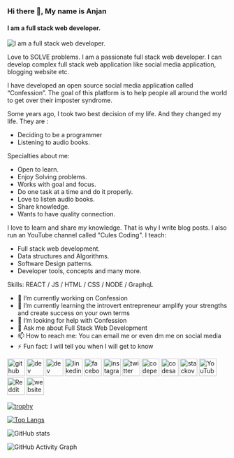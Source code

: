 ### Hi there 👋, My name is Anjan
#### I am a full stack web developer.
![I am a full stack web developer.](https://github.com/thatanjan/thatanjan/blob/main/assets/cules_cover.png)

Love to SOLVE problems. I am a passionate full stack web developer. I can develop complex full stack web application like social media application, blogging website etc.

I have developed an open source social media application called “Confession”. The goal of this platform is to help people all around the world to get over their imposter syndrome.

Some years ago, I took two best decision of my life. And they changed my life. They are :
- Deciding to be a programmer
- Listening to audio books.

Specialties about me:
- Open to learn.
- Enjoy Solving problems.
- Works with goal and focus.
- Do one task at a time and do it properly.
- Love to listen audio books.
- Share knowledge.
- Wants to have quality connection.

I love to learn and share my knowledge. That is why I write blog posts. I also run an YouTube channel called "Cules Coding".
I teach:
- Full stack web development.
- Data structures and Algorithms.
- Software Design patterns.
- Developer tools, concepts and many more.


Skills: REACT / JS / HTML / CSS / NODE / GraphqL 

- 🔭 I’m currently working on Confession 
- 🌱 I’m currently learning the introvert entrepreneur amplify your strengths and create success on your own terms 
- 🤔 I’m looking for help with Confession 
- 💬 Ask me about Full Stack Web Development 
- 📫 How to reach me: You can email me or even dm me on social media 
- ⚡ Fun fact: I will tell you when I will get to know 


[<img src='https://cdn.jsdelivr.net/npm/simple-icons@3.0.1/icons/github.svg' alt='github' height='40'>](https://github.com/thatanjan)  [<img src='https://cdn.jsdelivr.net/npm/simple-icons@3.0.1/icons/dev-dot-to.svg' alt='dev' height='40'>](https://dev.to/thatanjan)  [<img src='https://cdn.jsdelivr.net/npm/simple-icons@3.0.1/icons/hashnode.svg' alt='dev' height='40'>](thatanjan)  [<img src='https://cdn.jsdelivr.net/npm/simple-icons@3.0.1/icons/linkedin.svg' alt='linkedin' height='40'>](https://www.linkedin.com/in/thatanjan/)  [<img src='https://cdn.jsdelivr.net/npm/simple-icons@3.0.1/icons/facebook.svg' alt='facebook' height='40'>](https://www.facebook.com/thatanjan)  [<img src='https://cdn.jsdelivr.net/npm/simple-icons@3.0.1/icons/instagram.svg' alt='instagram' height='40'>](https://www.instagram.com/thatanjan/)  [<img src='https://cdn.jsdelivr.net/npm/simple-icons@3.0.1/icons/twitter.svg' alt='twitter' height='40'>](https://twitter.com/thatanjan)  [<img src='https://cdn.jsdelivr.net/npm/simple-icons@3.0.1/icons/codepen.svg' alt='codepen' height='40'>](https://codepen.io/thatanjan)  [<img src='https://cdn.jsdelivr.net/npm/simple-icons@3.0.1/icons/codesandbox.svg' alt='codesandbox' height='40'>](https://codesandbox.io/u/thatanjan)  [<img src='https://cdn.jsdelivr.net/npm/simple-icons@3.0.1/icons/stackoverflow.svg' alt='stackoverflow' height='40'>](https://stackoverflow.com/users/thatanjan)  [<img src='https://cdn.jsdelivr.net/npm/simple-icons@3.0.1/icons/youtube.svg' alt='YouTube' height='40'>](https://www.youtube.com/channel/UCBaGowNYTUsm3IDaHbLRMYw?sub_confirmation=1)  [<img src='https://cdn.jsdelivr.net/npm/simple-icons@3.0.1/icons/reddit.svg' alt='Reddit' height='40'>](https://www.reddit.com/user/thatanjan)  [<img src='https://cdn.jsdelivr.net/npm/simple-icons@3.0.1/icons/icloud.svg' alt='website' height='40'>](anjan.vercel.app)  

[![trophy](https://github-profile-trophy.vercel.app/?username=thatanjan)](https://github.com/ryo-ma/github-profile-trophy)

[![Top Langs](https://github-readme-stats.vercel.app/api/top-langs/?username=thatanjan)](https://github.com/anuraghazra/github-readme-stats)

![GitHub stats](https://github-readme-stats.vercel.app/api?username=thatanjan&show_icons=true)  

![GitHub Activity Graph](https://activity-graph.herokuapp.com/graph?username=thatanjan)  

